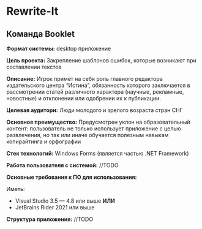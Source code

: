 # Rewrite-It
## Команда Booklet

**Формат системы:**
desktop приложение

**Цель проекта:**
Закрепление шаблонов ошибок, которые возникают при составлении текстов

**Описание:**
Игрок примет на себя роль главного редактора издательского центра “Истина”, 
обязанность которого заключается в рассмотрении статей различного характера (научные, рекламные, новостные) и отклонении или одобрении их к публикации.

**Целевая аудитори:**
Люди молодого и зрелого возраста стран СНГ

**Основное преимущество:**
Предусмотрен уклон на образовательный контент: пользователь не только использует приложение с целью развлечения,
но так или иначе обучается полезным навыкам копирайтинга и орфографии

**Стек технологий:**
Windows Forms (является частью .NET Framework)

**Работа пользователя с системой:**
//TODO

**Основные требования к ПО для использования:**

Иметь:
* Visual Studio 3.5 — 4.8 или выше **ИЛИ**
* JetBrains Rider 2021 или выше

**Структура приложения:**
//TODO

